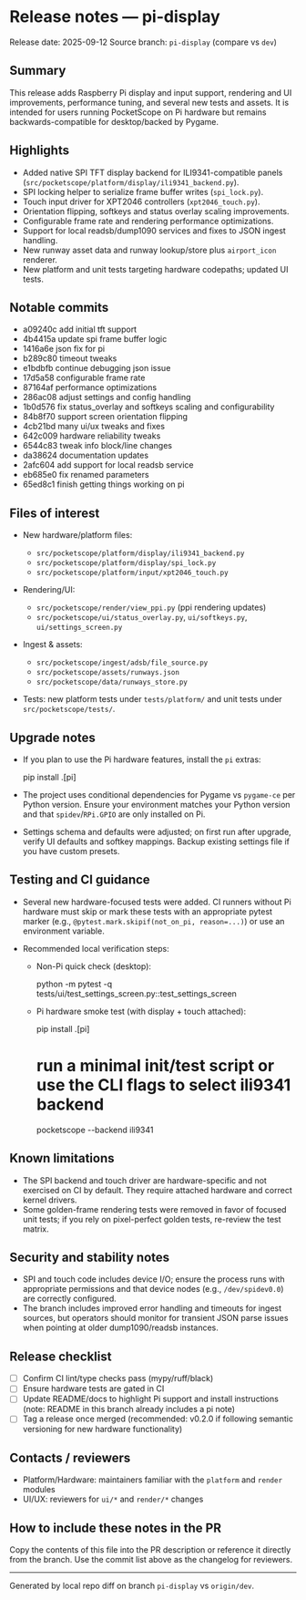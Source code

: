 # Release notes — pi-display

Release date: 2025-09-12
Source branch: `pi-display` (compare vs `dev`)

Summary
-------

This release adds Raspberry Pi display and input support, rendering and UI improvements, performance tuning, and several new tests and assets. It is intended for users running PocketScope on Pi hardware but remains backwards-compatible for desktop/backed by Pygame.

Highlights
----------

- Added native SPI TFT display backend for ILI9341-compatible panels (`src/pocketscope/platform/display/ili9341_backend.py`).
- SPI locking helper to serialize frame buffer writes (`spi_lock.py`).
- Touch input driver for XPT2046 controllers (`xpt2046_touch.py`).
- Orientation flipping, softkeys and status overlay scaling improvements.
- Configurable frame rate and rendering performance optimizations.
- Support for local readsb/dump1090 services and fixes to JSON ingest handling.
- New runway asset data and runway lookup/store plus `airport_icon` renderer.
- New platform and unit tests targeting hardware codepaths; updated UI tests.

Notable commits
---------------

- a09240c  add initial tft support
- 4b4415a  update spi frame buffer logic
- 1416a6e  json fix for pi
- b289c80  timeout tweaks
- e1bdbfb  continue debugging json issue
- 17d5a58  configurable frame rate
- 87164af  performance optimizations
- 286ac08  adjust settings and config handling
- 1b0d576  fix status_overlay and softkeys scaling and configurability
- 84b8f70  support screen orientation flipping
- 4cb21bd  many ui/ux tweaks and fixes
- 642c009  hardware reliability tweaks
- 6544c83  tweak info block/line changes
- da38624  documentation updates
- 2afc604  add support for local readsb service
- eb685e0  fix renamed parameters
- 65ed8c1  finish getting things working on pi

Files of interest
-----------------

- New hardware/platform files:
  - `src/pocketscope/platform/display/ili9341_backend.py`
  - `src/pocketscope/platform/display/spi_lock.py`
  - `src/pocketscope/platform/input/xpt2046_touch.py`

- Rendering/UI:
  - `src/pocketscope/render/view_ppi.py` (ppi rendering updates)
  - `src/pocketscope/ui/status_overlay.py`, `ui/softkeys.py`, `ui/settings_screen.py`

- Ingest & assets:
  - `src/pocketscope/ingest/adsb/file_source.py`
  - `src/pocketscope/assets/runways.json`
  - `src/pocketscope/data/runways_store.py`

- Tests: new platform tests under `tests/platform/` and unit tests under `src/pocketscope/tests/`.

Upgrade notes
-------------

- If you plan to use the Pi hardware features, install the `pi` extras:

  pip install .[pi]

- The project uses conditional dependencies for Pygame vs `pygame-ce` per Python version. Ensure your environment matches your Python version and that `spidev`/`RPi.GPIO` are only installed on Pi.
- Settings schema and defaults were adjusted; on first run after upgrade, verify UI defaults and softkey mappings. Backup existing settings file if you have custom presets.

Testing and CI guidance
----------------------

- Several new hardware-focused tests were added. CI runners without Pi hardware must skip or mark these tests with an appropriate pytest marker (e.g., `@pytest.mark.skipif(not_on_pi, reason=...)`) or use an environment variable.
- Recommended local verification steps:

  - Non-Pi quick check (desktop):

    python -m pytest -q tests/ui/test_settings_screen.py::test_settings_screen

  - Pi hardware smoke test (with display + touch attached):

    pip install .[pi]
    # run a minimal init/test script or use the CLI flags to select ili9341 backend
    pocketscope --backend ili9341

Known limitations
-----------------

- The SPI backend and touch driver are hardware-specific and not exercised on CI by default. They require attached hardware and correct kernel drivers.
- Some golden-frame rendering tests were removed in favor of focused unit tests; if you rely on pixel-perfect golden tests, re-review the test matrix.

Security and stability notes
--------------------------

- SPI and touch code includes device I/O; ensure the process runs with appropriate permissions and that device nodes (e.g., `/dev/spidev0.0`) are correctly configured.
- The branch includes improved error handling and timeouts for ingest sources, but operators should monitor for transient JSON parse issues when pointing at older dump1090/readsb instances.

Release checklist
-----------------

- [ ] Confirm CI lint/type checks pass (mypy/ruff/black)
- [ ] Ensure hardware tests are gated in CI
- [ ] Update README/docs to highlight Pi support and install instructions (note: README in this branch already includes a pi note)
- [ ] Tag a release once merged (recommended: v0.2.0 if following semantic versioning for new hardware functionality)

Contacts / reviewers
--------------------

- Platform/Hardware: maintainers familiar with the `platform` and `render` modules
- UI/UX: reviewers for `ui/*` and `render/*` changes

How to include these notes in the PR
----------------------------------

Copy the contents of this file into the PR description or reference it directly from the branch. Use the commit list above as the changelog for reviewers.

---

Generated by local repo diff on branch `pi-display` vs `origin/dev`.
